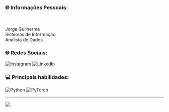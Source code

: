 ### 🌐 Informações Pessoais:
<br><br>Jorge Guilherme<br>Sistemas de Informação<br>Analista de Dados<br>

### 🌐 Redes Sociais:
[![Instagram](https://img.shields.io/badge/Instagram-%23E4405F.svg?logo=Instagram&logoColor=white)](https://instagram.com/jguilherme.sh) [![LinkedIn](https://img.shields.io/badge/LinkedIn-%230077B5.svg?logo=linkedin&logoColor=white)]([https://linkedin.com/in/JorgeGuilherme](https://www.linkedin.com/in/jguilhermecabral/)) 

### 💻 Principais habilidades:
![Python](https://img.shields.io/badge/python-3670A0?style=for-the-badge&logo=python&logoColor=ffdd54) ![PyTorch](https://img.shields.io/badge/PyTorch-%23EE4C2C.svg?style=for-the-badge&logo=PyTorch&logoColor=white)

---
[![](https://visitcount.itsvg.in/api?id=Jorge-Guilherme&icon=0&color=0)](https://visitcount.itsvg.in)
